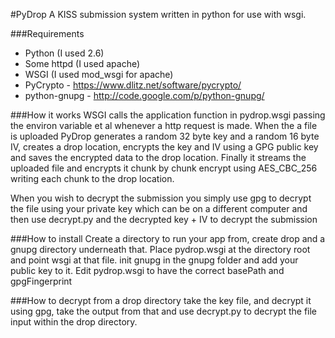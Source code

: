 #PyDrop
A KISS submission system written in python for use with wsgi.

###Requirements
 * Python (I used 2.6)
 * Some httpd (I used apache)
 * WSGI (I used mod_wsgi for apache)
 * PyCrypto - https://www.dlitz.net/software/pycrypto/
 * python-gnupg - http://code.google.com/p/python-gnupg/

###How it works
WSGI calls the application function in pydrop.wsgi passing the environ variable et al whenever a 
http request is made. When the a file is uploaded PyDrop generates a random 32 byte key and a 
random 16 byte IV, creates a drop location, encrypts the key and IV using a GPG public key and 
saves the encrypted data to the drop location. Finally it streams the uploaded file and encrypts 
it chunk by chunk encrypt using AES_CBC_256 writing each chunk to the drop location.

When you wish to decrypt the submission you simply use gpg to decrypt the file using your private 
key which can be on a different computer and then use decrypt.py and the decrypted key + IV to 
decrypt the submission

###How to install
Create a directory to run your app from, create drop and a gnupg directory underneath that.
Place pydrop.wsgi at the directory root and point wsgi at that file.
init gnupg in the gnupg folder and add your public key to it.
Edit pydrop.wsgi to have the correct basePath and gpgFingerprint

###How to decrypt
from a drop directory take the key file, and decrypt it using gpg, take the output from that
and use decrypt.py to decrypt the file input within the drop directory.
